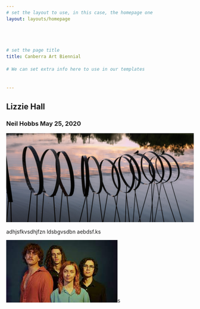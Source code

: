 ```yaml
---
# set the layout to use, in this case, the homepage one
layout: layouts/homepage




# set the page title
title: Canberra Art Biennial

# We can set extra info here to use in our templates


---
```


## Lizzie Hall

### Neil Hobbs May 25, 2020

![alt text](assets/images/1.jpeg)

adhjsfkvsdhjfzn
ldsbgvsdbn
aebdsf.ks

![alt text](assets/images/spacey.jpeg)s
